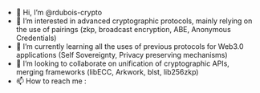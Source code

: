 - 👋 Hi, I’m @rdubois-crypto
- 👀 I’m interested in advanced cryptographic protocols, mainly relying on the use of pairings (zkp, broadcast encryption, ABE, Anonymous Credentials)
- 🌱 I’m currently learning all the uses of previous protocols for Web3.0 applications (Self Sovereignty, Privacy preserving mechanisms)
- 💞️ I’m looking to collaborate on unification of cryptographic APIs, merging frameworks (libECC, Arkwork, blst, lib256zkp)
- 📫 How to reach me : 

<!---
rdubois-crypto/rdubois-crypto is a ✨ special ✨ repository because its `README.md` (this file) appears on your GitHub profile.
You can click the Preview link to take a look at your changes.
--->
